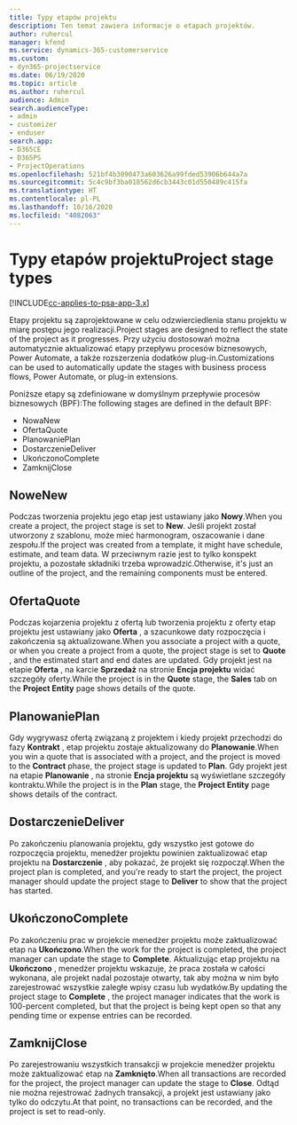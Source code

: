 ```yaml
---
title: Typy etapów projektu
description: Ten temat zawiera informacje o etapach projektów.
author: ruhercul
manager: kfend
ms.service: dynamics-365-customerservice
ms.custom:
- dyn365-projectservice
ms.date: 06/19/2020
ms.topic: article
ms.author: ruhercul
audience: Admin
search.audienceType:
- admin
- customizer
- enduser
search.app:
- D365CE
- D365PS
- ProjectOperations
ms.openlocfilehash: 521bf4b3090473a603626a99fded53906b644a7a
ms.sourcegitcommit: 5c4c9bf3ba018562d6cb3443c01d550489c415fa
ms.translationtype: HT
ms.contentlocale: pl-PL
ms.lasthandoff: 10/16/2020
ms.locfileid: "4082063"
---
```

# <a name="project-stage-types"></a><span data-ttu-id="96a66-103">Typy etapów projektu</span><span class="sxs-lookup"><span data-stu-id="96a66-103">Project stage types</span></span> 

[!INCLUDE[cc-applies-to-psa-app-3.x](../includes/cc-applies-to-psa-app-3x.md)]

<span data-ttu-id="96a66-104">Etapy projektu są zaprojektowane w celu odzwierciedlenia stanu projektu w miarę postępu jego realizacji.</span><span class="sxs-lookup"><span data-stu-id="96a66-104">Project stages are designed to reflect the state of the project as it progresses.</span></span> <span data-ttu-id="96a66-105">Przy użyciu dostosowań można automatycznie aktualizować etapy przepływu procesów biznesowych, Power Automate, a także rozszerzenia dodatków plug-in.</span><span class="sxs-lookup"><span data-stu-id="96a66-105">Customizations can be used to automatically update the stages with business process flows, Power Automate, or plug-in extensions.</span></span>

<span data-ttu-id="96a66-106">Poniższe etapy są zdefiniowane w domyślnym przepływie procesów biznesowych (BPF):</span><span class="sxs-lookup"><span data-stu-id="96a66-106">The following stages are defined in the default BPF:</span></span>

- <span data-ttu-id="96a66-107">Nowa</span><span class="sxs-lookup"><span data-stu-id="96a66-107">New</span></span>
- <span data-ttu-id="96a66-108">Oferta</span><span class="sxs-lookup"><span data-stu-id="96a66-108">Quote</span></span>
- <span data-ttu-id="96a66-109">Planowanie</span><span class="sxs-lookup"><span data-stu-id="96a66-109">Plan</span></span>
- <span data-ttu-id="96a66-110">Dostarczenie</span><span class="sxs-lookup"><span data-stu-id="96a66-110">Deliver</span></span>
- <span data-ttu-id="96a66-111">Ukończono</span><span class="sxs-lookup"><span data-stu-id="96a66-111">Complete</span></span>
- <span data-ttu-id="96a66-112">Zamknij</span><span class="sxs-lookup"><span data-stu-id="96a66-112">Close</span></span> 

## <a name="new"></a><span data-ttu-id="96a66-113">Nowe</span><span class="sxs-lookup"><span data-stu-id="96a66-113">New</span></span>

<span data-ttu-id="96a66-114">Podczas tworzenia projektu jego etap jest ustawiany jako **Nowy**.</span><span class="sxs-lookup"><span data-stu-id="96a66-114">When you create a project, the project stage is set to **New**.</span></span> <span data-ttu-id="96a66-115">Jeśli projekt został utworzony z szablonu, może mieć harmonogram, oszacowanie i dane zespołu.</span><span class="sxs-lookup"><span data-stu-id="96a66-115">If the project was created from a template, it might have schedule, estimate, and team data.</span></span> <span data-ttu-id="96a66-116">W przeciwnym razie jest to tylko konspekt projektu, a pozostałe składniki trzeba wprowadzić.</span><span class="sxs-lookup"><span data-stu-id="96a66-116">Otherwise, it's just an outline of the project, and the remaining components must be entered.</span></span>

## <a name="quote"></a><span data-ttu-id="96a66-117">Oferta</span><span class="sxs-lookup"><span data-stu-id="96a66-117">Quote</span></span>

<span data-ttu-id="96a66-118">Podczas kojarzenia projektu z ofertą lub tworzenia projektu z oferty etap projektu jest ustawiany jako **Oferta** , a szacunkowe daty rozpoczęcia i zakończenia są aktualizowane.</span><span class="sxs-lookup"><span data-stu-id="96a66-118">When you associate a project with a quote, or when you create a project from a quote, the project stage is set to **Quote** , and the estimated start and end dates are updated.</span></span> <span data-ttu-id="96a66-119">Gdy projekt jest na etapie **Oferta** , na karcie **Sprzedaż** na stronie **Encja projektu** widać szczegóły oferty.</span><span class="sxs-lookup"><span data-stu-id="96a66-119">While the project is in the **Quote** stage, the **Sales** tab on the **Project Entity** page shows details of the quote.</span></span>

## <a name="plan"></a><span data-ttu-id="96a66-120">Planowanie</span><span class="sxs-lookup"><span data-stu-id="96a66-120">Plan</span></span>

<span data-ttu-id="96a66-121">Gdy wygrywasz ofertą związaną z projektem i kiedy projekt przechodzi do fazy **Kontrakt** , etap projektu zostaje aktualizowany do **Planowanie**.</span><span class="sxs-lookup"><span data-stu-id="96a66-121">When you win a quote that is associated with a project, and the project is moved to the **Contract** phase, the project stage is updated to **Plan**.</span></span> <span data-ttu-id="96a66-122">Gdy projekt jest na etapie **Planowanie** , na stronie **Encja projektu** są wyświetlane szczegóły kontraktu.</span><span class="sxs-lookup"><span data-stu-id="96a66-122">While the project is in the **Plan** stage, the **Project Entity** page shows details of the contract.</span></span>

## <a name="deliver"></a><span data-ttu-id="96a66-123">Dostarczenie</span><span class="sxs-lookup"><span data-stu-id="96a66-123">Deliver</span></span>

<span data-ttu-id="96a66-124">Po zakończeniu planowania projektu, gdy wszystko jest gotowe do rozpoczęcia projektu, menedżer projektu powinien zaktualizować etap projektu na **Dostarczenie** , aby pokazać, że projekt się rozpoczął.</span><span class="sxs-lookup"><span data-stu-id="96a66-124">When the project plan is completed, and you're ready to start the project, the project manager should update the project stage to **Deliver** to show that the project has started.</span></span>

## <a name="complete"></a><span data-ttu-id="96a66-125">Ukończono</span><span class="sxs-lookup"><span data-stu-id="96a66-125">Complete</span></span> 

<span data-ttu-id="96a66-126">Po zakończeniu prac w projekcie menedżer projektu może zaktualizować etap na **Ukończono**.</span><span class="sxs-lookup"><span data-stu-id="96a66-126">When the work for the project is completed, the project manager can update the stage to **Complete**.</span></span> <span data-ttu-id="96a66-127">Aktualizując etap projektu na **Ukończono** , menedżer projektu wskazuje, że praca została w całości wykonana, ale projekt nadal pozostaje otwarty, tak aby można w nim było zarejestrować wszystkie zaległe wpisy czasu lub wydatków.</span><span class="sxs-lookup"><span data-stu-id="96a66-127">By updating the project stage to **Complete** , the project manager indicates that the work is 100-percent completed, but that the project is being kept open so that any pending time or expense entries can be recorded.</span></span>

## <a name="close"></a><span data-ttu-id="96a66-128">Zamknij</span><span class="sxs-lookup"><span data-stu-id="96a66-128">Close</span></span>

<span data-ttu-id="96a66-129">Po zarejestrowaniu wszystkich transakcji w projekcie menedżer projektu może zaktualizować etap na **Zamknięto**.</span><span class="sxs-lookup"><span data-stu-id="96a66-129">When all transactions are recorded for the project, the project manager can update the stage to **Close**.</span></span> <span data-ttu-id="96a66-130">Odtąd nie można rejestrować żadnych transakcji, a projekt jest ustawiany jako tylko do odczytu.</span><span class="sxs-lookup"><span data-stu-id="96a66-130">At that point, no transactions can be recorded, and the project is set to read-only.</span></span>
